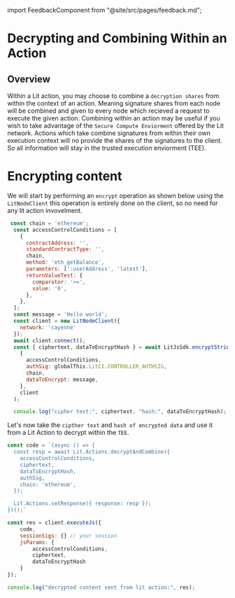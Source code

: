 import FeedbackComponent from "@site/src/pages/feedback.md";

# Decrypting and Combining Within an Action

## Overview
Within a Lit action, you may choose to combine a `decryption shares` from within the context of an action. Meaning signature shares from each node will be combined and given to every node which recieved a request to execute the given action. Combining within an action may be useful if you wish to take advantage of the `Secure Compute Enviorment` offered by the Lit network. Actions which take combine signatures from within their own execution context will no provide the shares of the signatures to the client. So all information will stay in the trusted execution enviorment (TEE).


# Encrypting content
We will start by performing an `encrypt` operation as shown below using the `LitNodeClient` this operation is entirely done on the client, so no need for any lit action invovelment.
```js
 const chain = 'ethereum';
  const accessControlConditions = [
    {
      contractAddress: '',
      standardContractType: '',
      chain,
      method: 'eth_getBalance',
      parameters: [':userAddress', 'latest'],
      returnValueTest: {
        comparator: '>=',
        value: '0',
      },
    },
  ];
  const message = 'Hello world';
  const client = new LitNodeClient({
    network: 'cayenne'
  });
  await client.connect();
  const { ciphertext, dataToEncryptHash } = await LitJsSdk.encryptString(
    {
      accessControlConditions,
      authSig: globalThis.LitCI.CONTROLLER_AUTHSIG,
      chain,
      dataToEncrypt: message,
    },
    client
  );

  console.log("cipher text:", ciphertext, "hash:", dataToEncryptHash);
```

Let's now take the `cipther text` and `hash of encrypted data` and use it from a Lit Action to decrypt within the `TEE`.

```js
const code = `(async () => {
  const resp = await Lit.Actions.decryptAndCombine({
    accessControlConditions,
    ciphertext,
    dataToEncryptHash,
    authSig,
    chain: 'ethereum',
  });

  Lit.Actions.setResponse({ response: resp });
})();`

const res = client.executeJs({
    code,
    sessionSigs: {} // your session
    jsParams: {
        accessControlConditions,
        ciphertext,
        dataToEncryptHash
    }
});

console.log("decrypted content sent from lit action:", res);
```